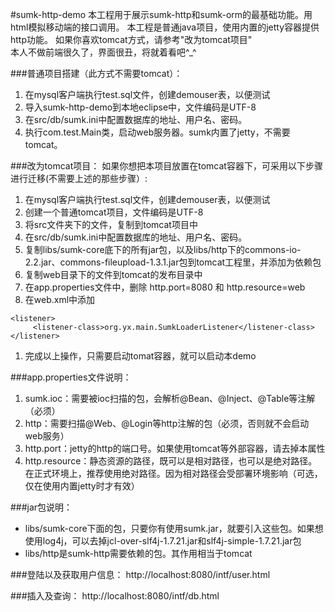 #sumk-http-demo
本工程用于展示sumk-http和sumk-orm的最基础功能。用html模拟移动端的接口调用。
本工程是普通java项目，使用内置的jetty容器提供http功能。
如果你喜欢tomcat方式，请参考"改为tomcat项目"
<BR>
本人不做前端很久了，界面很丑，将就着看吧^_^

###普通项目搭建（此方式不需要tomcat）：
1. 在mysql客户端执行test.sql文件，创建demouser表，以便测试
1. 导入sumk-http-demo到本地eclipse中，文件编码是UTF-8
1. 在src/db/sumk.ini中配置数据库的地址、用户名、密码。
1. 执行com.test.Main类，启动web服务器。sumk内置了jetty，不需要tomcat。

###改为tomcat项目：
如果你想把本项目放置在tomcat容器下，可采用以下步骤进行迁移(不需要上述的那些步骤）:<BR>

1. 在mysql客户端执行test.sql文件，创建demouser表，以便测试
1. 创建一个普通tomcat项目，文件编码是UTF-8
1. 将src文件夹下的文件，复制到tomcat项目中
1. 在src/db/sumk.ini中配置数据库的地址、用户名、密码。
1. 复制libs/sumk-core底下的所有jar包，以及libs/http下的commons-io-2.2.jar、commons-fileupload-1.3.1.jar包到tomcat工程里，并添加为依赖包
1. 复制web目录下的文件到tomcat的发布目录中
1. 在app.properties文件中，删除 http.port=8080 和 http.resource=web
1. 在web.xml中添加<br>
```
<listener>
     <listener-class>org.yx.main.SumkLoaderListener</listener-class>
</listener>
```
1. 完成以上操作，只需要启动tomat容器，就可以启动本demo

###app.properties文件说明：
1. sumk.ioc：需要被ioc扫描的包，会解析@Bean、@Inject、@Table等注解（必须）
1. http：需要扫描@Web、@Login等http注解的包（必须，否则就不会启动web服务）
1. http.port：jetty的http的端口号。如果使用tomcat等外部容器，请去掉本属性
1. http.resource：静态资源的路径，既可以是相对路径，也可以是绝对路径。在正式环境上，推荐使用绝对路径。因为相对路径会受部署环境影响（可选，仅在使用内置jetty时才有效）

###jar包说明：
* libs/sumk-core下面的包，只要你有使用sumk.jar，就要引入这些包。如果想使用log4j，可以去掉jcl-over-slf4j-1.7.21.jar和slf4j-simple-1.7.21.jar包
* libs/http是sumk-http需要依赖的包。其作用相当于tomcat

###登陆以及获取用户信息：
http://localhost:8080/intf/user.html

###插入及查询：
http://localhost:8080/intf/db.html